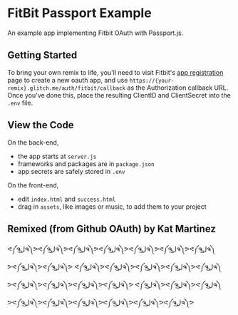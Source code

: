 FitBit Passport Example
========================

An example app implementing Fitbit OAuth with Passport.js.

## Getting Started

To bring your own remix to life, you'll need to visit Fitbit's [app registration](https://dev.fitbit.com/apps/new) page to create a new oauth app, and use `https://{your-remix}.glitch.me/auth/fitbit/callback` as the Authorization callback URL.  Once you've done this, place the resulting ClientID and ClientSecret into the `.env` file. 

## View the Code

On the back-end,
- the app starts at `server.js`
- frameworks and packages are in `package.json`
- app secrets are safely stored in `.env`

On the front-end,
- edit `index.html` and `success.html`
- drag in `assets`, like images or music, to add them to your project


Remixed (from Github OAuth) by Kat Martinez
-----------------

ᕙ༼ຈل͜ຈ༽ᕗᕙ༼ຈل͜ຈ༽ᕗᕙ༼ຈل͜ຈ༽ᕗᕙ༼ຈل͜ຈ༽ᕗᕙ༼ຈل͜ຈ༽ᕗᕙ༼ຈل͜ຈ༽ᕗᕙ༼ຈل͜ຈ༽ᕗᕙ༼ຈل͜ຈ༽ᕗᕙ༼ຈل͜ຈ༽ᕗ
  ᕙ༼ຈل͜ຈ༽ᕗᕙ༼ຈل͜ຈ༽ᕗᕙ༼ຈل͜ຈ༽ᕗᕙ༼ຈل͜ຈ༽ᕗᕙ༼ຈل͜ຈ༽ᕗᕙ༼ຈل͜ຈ༽ᕗᕙ༼ຈل͜ຈ༽ᕗᕙ༼ຈل͜ຈ༽ᕗᕙ༼ຈل͜ຈ༽ᕗ
ᕙ༼ຈل͜ຈ༽ᕗᕙ༼ຈل͜ຈ༽ᕗᕙ༼ຈل͜ຈ༽ᕗᕙ༼ຈل͜ຈ༽ᕗᕙ༼ຈل͜ຈ༽ᕗᕙ༼ຈل͜ຈ༽ᕗᕙ༼ຈل͜ຈ༽ᕗᕙ༼ຈل͜ຈ༽ᕗᕙ༼ຈل͜ຈ༽ᕗ
